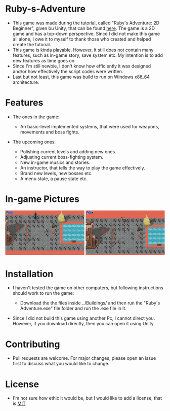 # Ruby-s-Adventure

* This game was made during the tutorial, called "Ruby's Adventure: 2D Beginner", given bu Unity, that can be found [here](https://learn.unity.com/project/ruby-s-2d-rpg). The game is a 2D game and has a top-down perspective. Since I did not make this game all alone, I owe it to myself to thank those who created and helped create the tutorial.
* This game is kinda playable. However, it still does not contain many features, such as in-game story, save system etc. My intention is to add new features as time goes on.
* Since I'm still newbie, I don't know how efficiently it was designed and/or how effectively the script codes were written.
* Last but not least, this game was build to run on Windows x86_64 architecture.

# Features
  * The ones in the game:
      * An basic-level implemented systems, that were used for weapons, movements and boss fights.
      
  * The upcoming ones:
      * Polishing current levels and adding new ones.
      * Adjusting current boss-fighting system.
      * New in-game musics and stories.
      * An instructor, that tells the way to play the game effectively.
      * Brand new levels, new bosses etc.
      * A menu state, a pause state etc.
	  
# In-game Pictures

<img src="InGamePictures/PageI.png" width="250"> <img src="InGamePictures/PageII.png" width="250">

# Installation

* I haven't tested the game on other computers, but following instructions should work to run the game:
	* Download the the files inside ../Buildings/ and then run the "Ruby's Adventure.exe" file folder and run the .exe file in it.
	
* Since I did not build this game using another Pc, I cannot direct you. However, if you download directly, then you can open it using Unity.

# Contributing
* Pull requests are welcome. For major changes, please open an issue first to discuss what you would like to change.

# License
* I'm not sure how ethic it would be, but I would like to add a license, that is [MIT](https://choosealicense.com/licenses/mit/).
